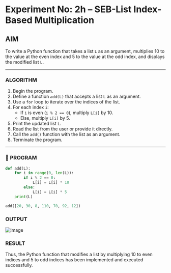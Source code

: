 # Experiment No: 2h – SEB-List Index-Based Multiplication

## AIM  
To write a Python function that takes a list `L` as an argument, multiplies 10 to the value at the even index and 5 to the value at the odd index, and displays the modified list `L`.

---

### ALGORITHM  
1. Begin the program.  
2. Define a function `add(L)` that accepts a list `L` as an argument.  
3. Use a `for` loop to iterate over the indices of the list.  
4. For each index `i`:
   - If `i` is even (`i % 2 == 0`), multiply `L[i]` by 10.
   - Else, multiply `L[i]` by 5.
5. Print the updated list `L`.
6. Read the list from the user or provide it directly.
7. Call the `add()` function with the list as an argument.
8. Terminate the program.

---

### 🧾 PROGRAM

```python
def add(L):
    for i in range(0, len(L)):
        if i % 2 == 0:
            L[i] = L[i] * 10
        else:
            L[i] = L[i] * 5
    print(L)

add([20, 30, 8, 110, 70, 92, 12])

```

### OUTPUT
![image](https://github.com/user-attachments/assets/41799199-8ab0-4ec9-b7df-0a3d90ebaf94)

### RESULT
Thus, the Python function that modifies a list by multiplying 10 to even indices and 5 to odd indices has been implemented and executed successfully.
